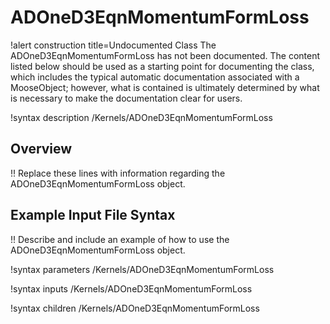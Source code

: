 # ADOneD3EqnMomentumFormLoss

!alert construction title=Undocumented Class
The ADOneD3EqnMomentumFormLoss has not been documented. The content listed below should be used as a starting point for
documenting the class, which includes the typical automatic documentation associated with a
MooseObject; however, what is contained is ultimately determined by what is necessary to make the
documentation clear for users.

!syntax description /Kernels/ADOneD3EqnMomentumFormLoss

## Overview

!! Replace these lines with information regarding the ADOneD3EqnMomentumFormLoss object.

## Example Input File Syntax

!! Describe and include an example of how to use the ADOneD3EqnMomentumFormLoss object.

!syntax parameters /Kernels/ADOneD3EqnMomentumFormLoss

!syntax inputs /Kernels/ADOneD3EqnMomentumFormLoss

!syntax children /Kernels/ADOneD3EqnMomentumFormLoss
